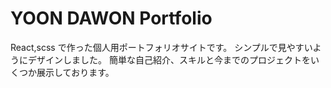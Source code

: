 # YOON DAWON Portfolio

React,scss で作った個人用ポートフォリオサイトです。
シンプルで見やすいようにデザインしました。
簡単な自己紹介、スキルと今までのプロジェクトをいくつか展示しております。
